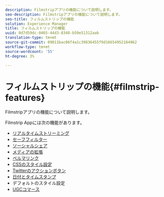 ```yaml
---
description: Filmstripアプリの機能について説明します。
seo-description: Filmstripアプリの機能について説明します。
seo-title: フィルムストリップの機能
solution: Experience Manager
title: フィルムストリップの機能
uuid: 0d7d59dc-0465-44d3-8348-b59e51312aab
translation-type: tm+mt
source-git-commit: 09011bac06f4a1c39836455f9d16654952184962
workflow-type: tm+mt
source-wordcount: '55'
ht-degree: 3%

---
```



# フィルムストリップの機能{#filmstrip-features}

Filmstripアプリの機能について説明します。

Filmstrip Appには次の機能があります。

* [リアルタイムストリーミング](/help/using/c-features-livefyre/c-content-behavior-features/c-content-behavior-features.md#section_emd_syl_d1b)
* [セーフフィルター](/help/using/c-features-livefyre/c-about-moderation/c-moderation.md#c_moderation)
* [ソーシャルシェア](/help/using/c-features-livefyre/c-social-sharing/c-social-sharing.md#c_social_sharing)
* [メディアの拡張](/help/using/c-features-livefyre/c-enagement-features.md#section_pmq_ycm_d1b)
* [ペルマリンク](/help/using/c-features-livefyre/c-content-collection-tags/c-permalinks.md#c_permalinks)
* [CSSのスタイル設定](/help/using/c-features-livefyre/c-styling-features/c-css-styling-branding.md#c_css_styling_branding)
* [Twitterのアクションボタン](/help/using/c-features-livefyre/c-enagement-features.md#section_uzm_ldm_d1b)
* [日付とタイムスタンプ](/help/using/c-features-livefyre/c-styling-features/c-date-and-timestamp.md#c_date_and_timestamp)
* デフォルトのスタイル設定
* [UGCコマース](/help/using/c-features-livefyre/c-ugc-commerce.md#c_ugc_commerce)
